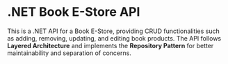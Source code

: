 # .NET Book E-Store API
This is a .NET API for a Book E-Store, providing CRUD functionalities such as adding, removing, updating, and editing book products. The API follows **Layered Architecture** and implements the **Repository Pattern** for better maintainability and separation of concerns.
